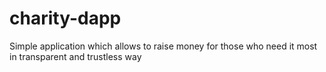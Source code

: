 # charity-dapp
Simple application which allows to raise money for those who need it most in transparent and trustless way
